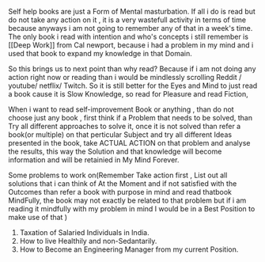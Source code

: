 Self help books are just a Form of Mental masturbation. If all i do is read but do not take any action on it , it is a very wastefull activity in terms of time because anyways i am not going to remember any of that in a week's time. The only book i read with intention and who's concepts i still remember is [[Deep Work]] from Cal newport, because i had a problem in my mind and i used that book to expand my knowledge in that Domain.

So this brings us to next point than why read?
Because if i am not doing any action right now or reading than i would be mindlessly scrolling Reddit / youtube/ netflix/ Twitch. So it is still better for the Eyes and Mind to just read a book cause it is Slow Knowledge, so read for Pleasure and read Fiction,

When i want to read self-improvement Book or anything , than do not choose just any book , first think if a Problem that needs to be solved, than Try all different approaches to solve it, once it is not solved than refer a book(or multiple) on that perticular Subject and try all different Ideas presented in the book, take ACTUAL ACTION on that problem and analyse the results, this way the Solution and that knowledge will become information and will be retainied in My Mind Forever.

Some problems to work on(Remember Take action first , List out all solutions that i can think of At the Moment and if not satisfied with the Outcomes than refer a book with purpose in mind and read thatbook MindFully, the book may not exactly be related to that problem but if i am reading it mindfully with my problem in mind I would be in a Best Position to make use of that )


1. Taxation of Salaried Individuals in India.
2. How to live Healthily and non-Sedantarily.
3. How to Become an Engineering Manager from my current Position.




